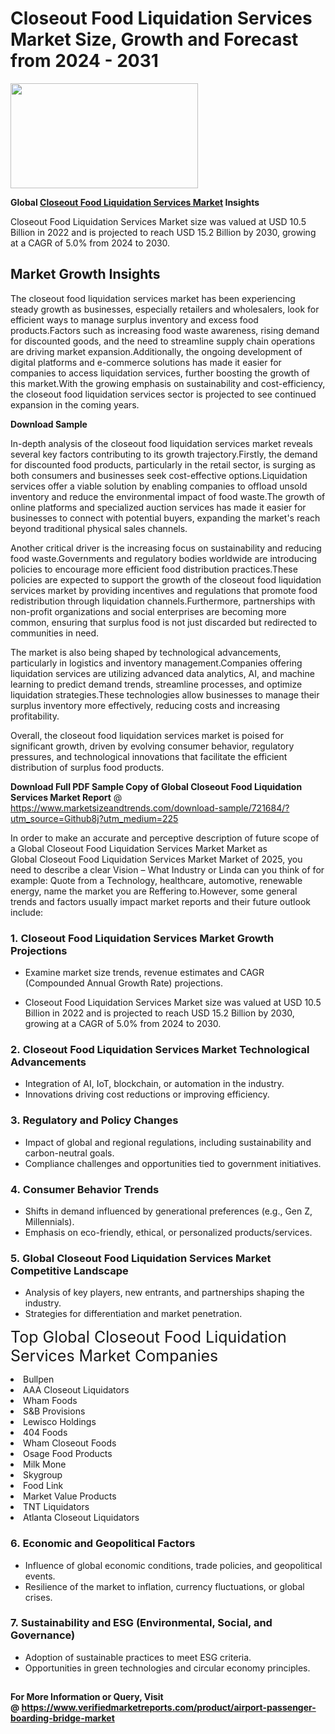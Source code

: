 <H1>Closeout Food Liquidation Services Market Size, Growth and Forecast from 2024 - 2031</H1><img class="aligncenter size-medium wp-image-584254" src="https://thirdeyenews.in/wp-content/uploads/2024/09/Global-Market-Research-300x168.jpeg" alt="" width="300" height="168" /><p><strong>Global&nbsp;<a href="https://www.marketsizeandtrends.com/download-sample/721684/?utm_source=Github8j?utm_medium=225">Closeout Food Liquidation Services Market</a> Insights</strong></p><p>Closeout Food Liquidation Services Market size was valued at USD 10.5 Billion in 2022 and is projected to reach USD 15.2 Billion by 2030, growing at a CAGR of 5.0% from 2024 to 2030.</p><p><h2>Market Growth Insights</h2> <p>The closeout food liquidation services market has been experiencing steady growth as businesses, especially retailers and wholesalers, look for efficient ways to manage surplus inventory and excess food products.Factors such as increasing food waste awareness, rising demand for discounted goods, and the need to streamline supply chain operations are driving market expansion.Additionally, the ongoing development of digital platforms and e-commerce solutions has made it easier for companies to access liquidation services, further boosting the growth of this market.With the growing emphasis on sustainability and cost-efficiency, the closeout food liquidation services sector is projected to see continued expansion in the coming years.</p> <p><strong>Download Sample</strong></p> <p>In-depth analysis of the closeout food liquidation services market reveals several key factors contributing to its growth trajectory.Firstly, the demand for discounted food products, particularly in the retail sector, is surging as both consumers and businesses seek cost-effective options.Liquidation services offer a viable solution by enabling companies to offload unsold inventory and reduce the environmental impact of food waste.The growth of online platforms and specialized auction services has made it easier for businesses to connect with potential buyers, expanding the market's reach beyond traditional physical sales channels.</p> <p>Another critical driver is the increasing focus on sustainability and reducing food waste.Governments and regulatory bodies worldwide are introducing policies to encourage more efficient food distribution practices.These policies are expected to support the growth of the closeout food liquidation services market by providing incentives and regulations that promote food redistribution through liquidation channels.Furthermore, partnerships with non-profit organizations and social enterprises are becoming more common, ensuring that surplus food is not just discarded but redirected to communities in need.</p> <p>The market is also being shaped by technological advancements, particularly in logistics and inventory management.Companies offering liquidation services are utilizing advanced data analytics, AI, and machine learning to predict demand trends, streamline processes, and optimize liquidation strategies.These technologies allow businesses to manage their surplus inventory more effectively, reducing costs and increasing profitability.</p> <p>Overall, the closeout food liquidation services market is poised for significant growth, driven by evolving consumer behavior, regulatory pressures, and technological innovations that facilitate the efficient distribution of surplus food products.</p> <p><span class=""><strong>Download Full PDF Sample Copy of Global Closeout Food Liquidation Services Market Report</strong> @ <a href="https://www.marketsizeandtrends.com/download-sample/721684/?utm_source=Github8j?utm_medium=225" target="_blank">https://www.marketsizeandtrends.com/download-sample/721684/?utm_source=Github8j?utm_medium=225</a></span></p><p>In order to make an accurate and perceptive description of future scope of a Global&nbsp;Closeout Food Liquidation Services Market Market as Global&nbsp;Closeout Food Liquidation Services Market Market of 2025, you need to describe a clear Vision &ndash; What Industry or Linda can you think of for example: Quote from a Technology, healthcare, automotive, renewable energy, name the market you are Reffering to.However, some general trends and factors usually impact market reports and their future outlook include:</p><h3>1.&nbsp;<strong>Closeout Food Liquidation Services Market Growth Projections</strong></h3><ul><li>Examine market size trends, revenue estimates and CAGR (Compounded Annual Growth Rate) projections.</li><li><p>Closeout Food Liquidation Services Market size was valued at USD 10.5 Billion in 2022 and is projected to reach USD 15.2 Billion by 2030, growing at a CAGR of 5.0% from 2024 to 2030.</p></li></ul><h3>2.&nbsp;<strong>Closeout Food Liquidation Services Market Technological Advancements</strong></h3><ul><li>Integration of AI, IoT, blockchain, or automation in the industry.</li><li>Innovations driving cost reductions or improving efficiency.</li></ul><h3>3.&nbsp;<strong>Regulatory and Policy Changes</strong></h3><ul><li>Impact of global and regional regulations, including sustainability and carbon-neutral goals.</li><li>Compliance challenges and opportunities tied to government initiatives.</li></ul><h3>4.&nbsp;<strong>Consumer Behavior Trends</strong></h3><ul><li>Shifts in demand influenced by generational preferences (e.g., Gen Z, Millennials).</li><li>Emphasis on eco-friendly, ethical, or personalized products/services.</li></ul><h3>5.&nbsp;<strong>Global Closeout Food Liquidation Services Market Competitive Landscape</strong></h3><ul><li>Analysis of key players, new entrants, and partnerships shaping the industry.</li><li>Strategies for differentiation and market penetration.</li></ul><p data-pm-slice="1 1 []"><span style="color: inherit; font-family: inherit; font-size: 25px;">Top Global Closeout Food Liquidation Services Market Companies</span></p><div class="" data-test-id=""><p><li>Bullpen</li><li> AAA Closeout Liquidators</li><li> Wham Foods</li><li> S&B Provisions</li><li> Lewisco Holdings</li><li> 404 Foods</li><li> Wham Closeout Foods</li><li> Osage Food Products</li><li> Milk Mone</li><li> Skygroup</li><li> Food Link</li><li> Market Value Products</li><li> TNT Liquidators</li><li> Atlanta Closeout Liquidators</li></p></div><h3>6.&nbsp;<strong>Economic and Geopolitical Factors</strong></h3><ul><li>Influence of global economic conditions, trade policies, and geopolitical events.</li><li>Resilience of the market to inflation, currency fluctuations, or global crises.</li></ul><h3>7.&nbsp;<strong>Sustainability and ESG (Environmental, Social, and Governance)</strong></h3><ul><li>Adoption of sustainable practices to meet ESG criteria.</li><li>Opportunities in green technologies and circular economy principles.</li></ul><h2><strong style="font-size: 14px;">For More Information or Query, Visit @&nbsp;</strong><a style="background-color: #ffffff; font-size: 14px;" href="https://www.marketsizeandtrends.com/report/closeout-food-liquidation-services-market/" target="_blank">https://www.verifiedmarketreports.com/product/airport-passenger-boarding-bridge-market</a></h2>